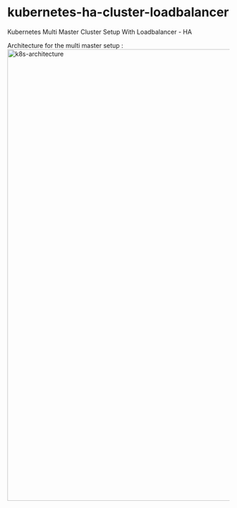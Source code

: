# kubernetes-ha-cluster-loadbalancer
Kubernetes Multi Master Cluster Setup With Loadbalancer - HA 


Architecture for the multi master setup : 
<img width="1024" height="1024" alt="k8s-architecture" src="https://github.com/user-attachments/assets/e99b5632-3e8e-43e5-adf3-b628f93a8f9e" />


